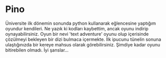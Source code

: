 # Pino
Üniversite ilk dönemin sonunda python kullanarak eğlencesine yaptığım oyundur kendileri. Ne yazık ki kodları kaybettim, ancak oyunu indirip oynayabilirsiniz. Oyun bir nevi 'text adventure' oyunu olup içerisinde çözülmeyi bekleyen bir dizi bulmaca içermekte. İlk ipucunu tünelin sonuna ulaştığınızda bir kereye mahsus olarak görebilirsiniz. Şimdiye kadar oyunu bitirebilen olmadı. İyi şanslar...  
